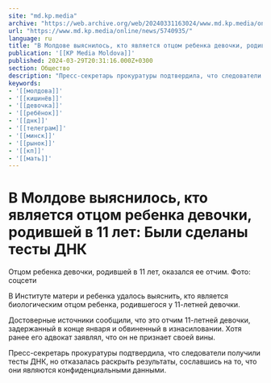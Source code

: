 ```yaml
---
site: "md.kp.media"
archive: "https://web.archive.org/web/20240331163024/www.md.kp.media/online/news/5740935/"
url: "https://www.md.kp.media/online/news/5740935/"
language: ru
title: "В Молдове выяснилось, кто является отцом ребенка девочки, родившей в 11 лет: Были сделаны тесты ДНК"
publication: '[[KP Media Moldova]]'
published: 2024-03-29T20:31:16.000Z+0300
section: Общество
description: "Пресс-секретарь прокуратуры подтвердила, что следователи получили тесты ДНК"
keywords:
- '[[молдова]]'
- '[[кишинёв]]'
- '[[девочка]]'
- '[[ребёнок]]'
- '[[днк]]'
- '[[телеграм]]'
- '[[минск]]'
- '[[рынок]]'
- '[[кп]]'
- '[[мать]]'
---
```


# В Молдове выяснилось, кто является отцом ребенка девочки, родившей в 11 лет: Были сделаны тесты ДНК

Отцом ребенка девочки, родившей в 11 лет, оказался ее отчим. Фото: соцсети

В Институте матери и ребенка удалось выяснить, кто является биологическим отцом ребенка, родившегося у 11-летней девочки.

Достоверные источники сообщили, что это отчим 11-летней девочки, задержанный в конце января и обвиненный в изнасиловании. Хотя ранее его адвокат заявлял, что он не признает своей вины.

Пресс-секретарь прокуратуры подтвердила, что следователи получили тесты ДНК, но отказалась раскрыть результаты, сославшись на то, что они являются конфиденциальными данными.